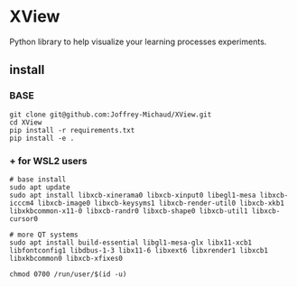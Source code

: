 # XView
Python library to help visualize your learning processes experiments.

## install

### BASE

```shell
git clone git@github.com:Joffrey-Michaud/XView.git
cd XView
pip install -r requirements.txt
pip install -e .
```

### + for WSL2 users

```shell
# base install
sudo apt update
sudo apt install libxcb-xinerama0 libxcb-xinput0 libegl1-mesa libxcb-icccm4 libxcb-image0 libxcb-keysyms1 libxcb-render-util0 libxcb-xkb1 libxkbcommon-x11-0 libxcb-randr0 libxcb-shape0 libxcb-util1 libxcb-cursor0

# more QT systems
sudo apt install build-essential libgl1-mesa-glx libx11-xcb1 libfontconfig1 libdbus-1-3 libx11-6 libxext6 libxrender1 libxcb1 libxkbcommon0 libxcb-xfixes0

chmod 0700 /run/user/$(id -u)
```

